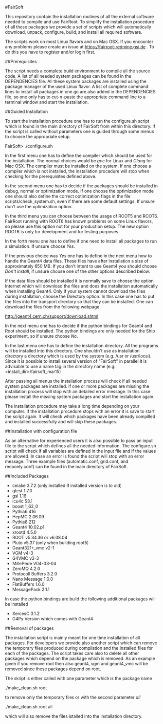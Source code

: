 #FairSoft

This repository contain the installation routines of all the external software needed
to compile and use FairRoot.
To simplify the installation procedure of all these packages we provide a set of
scripts which will automatically download, unpack, configure, build‚ and install
all required software.

The scripts work on most Linux flavors and on Mac OSX. If you encounter any problems
please create an issue at https://fairroot-redmine.gsi.de . To do this you have to
register and/or login first.

##Prerequisites

The script needs a complete build environment to compile all the source code. A list
of all needed system packages can be found in the DEPENDENCIES file. All these system
packages are installed using the package manager of the used Linux flavor. A list of
complete command lines to install all packages in one go are also added in the
DEPENDENCIES file, so one only has to cut-n-paste the appropriate command line to a
terminal window and start the installation.

##Guided Installation

To start the installation procedure one has to run the configure.sh script which is
found in the main directory of FairSoft from within this directory. If the script is
called without parameters one is guided through some menus to choose the appropriate
setup.

  FairSoft> ./configure.sh

In the first menu one has to define the compiler which should be used for the
installation. The normal choices would be _gcc_ for Linux and _Clang_ for Mac OSX.
The compiler must be installed on the system. If one choose a compiler which is not
installed, the installation procedure will stop when checking for the prerequisites
defined above.

In the second menu one has to decide if the packages should be installed in
debug, normal or optimization mode. If one choose the optimization mode one
should also define the correct optimization flags in the file
scripts/check_system.sh, even if there are some default settings.
If unsure don't use the optimization option.

In the third menu you can choose between the usage of ROOT5 and ROOT6. FairRoot running
with ROOT6 has known problems on some Linux flavors, so please use this option
not for your production setup. The new option ROOT6 is only for development and for
testing purposes.

In the forth menu one has to define if one need to install all packages to
run a simulation. If unsure choose _Yes_.

If the previous choice was _Yes_ one has to define in the next menu how to handle the
Geant4 data files. These files have after installation a size of approximately 650 MB.
If you don't intent to use Geant4 you should choose _Don't install_, if unsure choose
one of the other options described below.

If the data files should be installed it is normally save to choose the
option Internet which will download the files and does the installation
automatically when installing Geant4.
Only if your system cannot download the files during installation, choose the
Directory option.  In this case one has to put the files into the transport directory
so that they can be installed. One can download the files from the following webpage.

http://geant4.cern.ch/support/download.shtml

In the next menu one has to decide if the python bindings for Geant4 and Root should
be installed. The python bindings are only needed for the Ship experiment,
so if unsure choose _No_.

In the last menu one has to define the installation directory. All the programs will be
installed into this directory. One shouldn't use as installation directory a directory
which is used by the system (e.g. /usr or /usr/local). Since it is possible to install
several version of "FairSoft" in parallel it is advisable to use a name tag in the
directory name (e.g. <install_dir>/fairsoft_mar15)

After passing all menus the installation process will check if all needed system
packages are installed. If one or more packages are missing the installation process
will stop with an detailed error message. In this case please install the missing
system packages and start the installation again.

The installation procedure may take a long time depending on your computer. If the
installation procedure stops with an error it is save to start the script again.
It will check which packages have been already compilled and installed successfully
and will skip these packages.

##Installation with configuration file

As an alternative for experienced users it is also possible to pass an input file to
the script which defines all the needed information. The configure.sh script will
check if all variables are defined in the input file and if the values are allowed.
In case an error is found the script will stop with an error message. Three example
files (automatic.conf, grid.conf, and recoonly.conf) can be found in the main
directory of FairSoft.

##Included Packages

* cmake 3.7.2 (only installed if installed version is to old)
* gtest  1.7.0
* gsl 1.16
* icu4c 53.1
* boost 1_62_0
* Pythia6 416
* HepMC 2.06.09
* Pythia8 212
* Geant4 10.02.p1
* xrootd 4.5.0
* ROOT v5.34.36 or v6.08.04
* Pluto v5.37 (only when building root5)
* Geant321+_vmc v2-1
* VGM v4-3
* G4VMC v3-3
* MillePede V04-03-04
* ZeroMQ 4.2.0
* Protocoll Buffers 3.2.0
* Nano Message 1.0.0
* FlatBuffers 1.6.0
* MessagePack 2.1.1

In case the python bindings are build the following additional packages will be installed

* XercesC 3.1.2
* G4Py Version which comes with Geant4


##Removal of packages

The installation script is mainly meant for one time installation of all packages.
For developers we provide also another script which can remove the temporary files
produced during compilation and the installed files for each of the packages.
The script takes care also to delete all other packages which depend on the
package which is removed. As an example given if you remove root then also
geant4, vgm and geant4_vmc will be removed since these packages depend on root.

The skript is either called with one parameter which is the package name

   ./make_clean.sh root

to remove only the temporary files or with the second parameter _all_

  ./make_clean.sh root all

which will also remove the files istalled into the installation directory.
